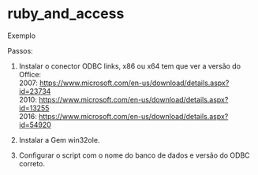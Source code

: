 # ruby_and_access
Exemplo


Passos:
1. Instalar o conector ODBC links, x86 ou x64 tem que ver a versão do Office:  
2007:
https://www.microsoft.com/en-us/download/details.aspx?id=23734  
2010:
https://www.microsoft.com/en-us/download/details.aspx?id=13255  
2016:
https://www.microsoft.com/en-us/download/details.aspx?id=54920  

2. Instalar a Gem win32ole.
3. Configurar o script com o nome do banco de dados e versão do ODBC correto.
